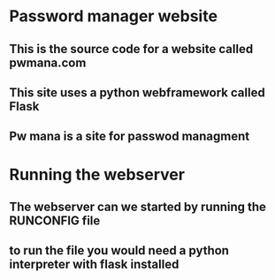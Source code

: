 # Password manager website
## This is the source code for a website called pwmana.com
## This site uses a python webframework called Flask
## Pw mana is a site for passwod managment
# 
# Running the webserver 
## The webserver can we started by running the RUNCONFIG file
## to run the file you would need a python interpreter with flask installed